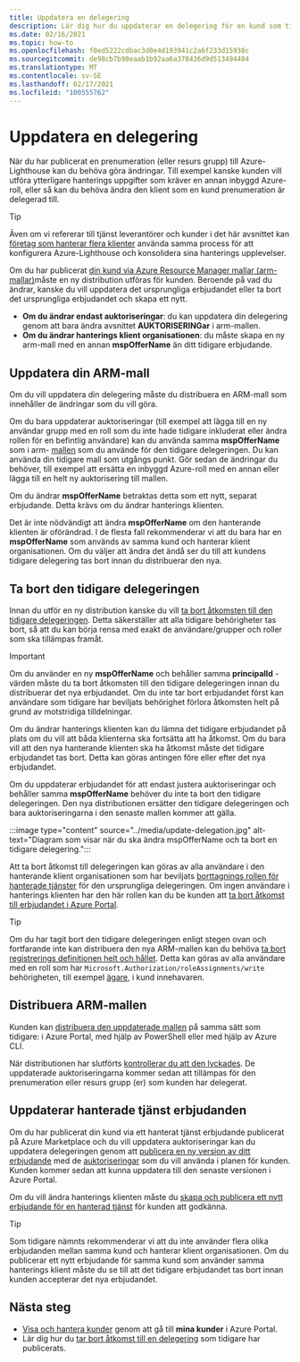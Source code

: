 ```yaml
---
title: Uppdatera en delegering
description: Lär dig hur du uppdaterar en delegering för en kund som tidigare har publicerats till Azure-Lighthouse.
ms.date: 02/16/2021
ms.topic: how-to
ms.openlocfilehash: f0ed5222cdbac3d0e4d193941c2a6f233d15938c
ms.sourcegitcommit: de98cb7b98eaab1b92aa6a378436d9d513494404
ms.translationtype: MT
ms.contentlocale: sv-SE
ms.lasthandoff: 02/17/2021
ms.locfileid: "100555762"
---
```

# <a name="update-a-delegation"></a>Uppdatera en delegering

När du har publicerat en prenumeration (eller resurs grupp) till Azure-Lighthouse kan du behöva göra ändringar. Till exempel kanske kunden vill utföra ytterligare hanterings uppgifter som kräver en annan inbyggd Azure-roll, eller så kan du behöva ändra den klient som en kund prenumeration är delegerad till.

> [!TIP]
> Även om vi refererar till tjänst leverantörer och kunder i det här avsnittet kan [företag som hanterar flera klienter](../concepts/enterprise.md) använda samma process för att konfigurera Azure-Lighthouse och konsolidera sina hanterings upplevelser.

Om du har publicerat [din kund via Azure Resource Manager mallar (arm-mallar)](onboard-customer.md)måste en ny distribution utföras för kunden. Beroende på vad du ändrar, kanske du vill uppdatera det ursprungliga erbjudandet eller ta bort det ursprungliga erbjudandet och skapa ett nytt.

- **Om du ändrar endast auktoriseringar**: du kan uppdatera din delegering genom att bara ändra avsnittet **AUKTORISERINGar** i arm-mallen.
- **Om du ändrar hanterings klient organisationen**: du måste skapa en ny arm-mall med en annan **mspOfferName** än ditt tidigare erbjudande.

## <a name="update-your-arm-template"></a>Uppdatera din ARM-mall

Om du vill uppdatera din delegering måste du distribuera en ARM-mall som innehåller de ändringar som du vill göra.

Om du bara uppdaterar auktoriseringar (till exempel att lägga till en ny användar grupp med en roll som du inte hade tidigare inkluderat eller ändra rollen för en befintlig användare) kan du använda samma **mspOfferName** som i arm- [mallen](onboard-customer.md#create-an-azure-resource-manager-template) som du använde för den tidigare delegeringen. Du kan använda din tidigare mall som utgångs punkt. Gör sedan de ändringar du behöver, till exempel att ersätta en inbyggd Azure-roll med en annan eller lägga till en helt ny auktorisering till mallen.

Om du ändrar **mspOfferName** betraktas detta som ett nytt, separat erbjudande. Detta krävs om du ändrar hanterings klienten.

Det är inte nödvändigt att ändra **mspOfferName** om den hanterande klienten är oförändrad. I de flesta fall rekommenderar vi att du bara har en **mspOfferName** som används av samma kund och hanterar klient organisationen. Om du väljer att ändra det ändå ser du till att kundens tidigare delegering tas bort innan du distribuerar den nya.

## <a name="remove-the-previous-delegation"></a>Ta bort den tidigare delegeringen

Innan du utför en ny distribution kanske du vill [ta bort åtkomsten till den tidigare delegeringen](remove-delegation.md). Detta säkerställer att alla tidigare behörigheter tas bort, så att du kan börja rensa med exakt de användare/grupper och roller som ska tillämpas framåt.

> [!IMPORTANT]
> Om du använder en ny **mspOfferName** och behåller samma **principalId** -värden måste du ta bort åtkomsten till den tidigare delegeringen innan du distribuerar det nya erbjudandet. Om du inte tar bort erbjudandet först kan användare som tidigare har beviljats behörighet förlora åtkomsten helt på grund av motstridiga tilldelningar.

Om du ändrar hanterings klienten kan du lämna det tidigare erbjudandet på plats om du vill att båda klienterna ska fortsätta att ha åtkomst. Om du bara vill att den nya hanterande klienten ska ha åtkomst måste det tidigare erbjudandet tas bort. Detta kan göras antingen före eller efter det nya erbjudandet.

Om du uppdaterar erbjudandet för att endast justera auktoriseringar och behåller samma **mspOfferName** behöver du inte ta bort den tidigare delegeringen. Den nya distributionen ersätter den tidigare delegeringen och bara auktoriseringarna i den senaste mallen kommer att gälla.

:::image type="content" source="../media/update-delegation.jpg" alt-text="Diagram som visar när du ska ändra mspOfferName och ta bort en tidigare delegering.":::

Att ta bort åtkomst till delegeringen kan göras av alla användare i den hanterande klient organisationen som har beviljats [borttagnings rollen för hanterade tjänster](../../role-based-access-control/built-in-roles.md#managed-services-registration-assignment-delete-role) för den ursprungliga delegeringen. Om ingen användare i hanterings klienten har den här rollen kan du be kunden att [ta bort åtkomst till erbjudandet i Azure Portal](view-manage-service-providers.md#add-or-remove-service-provider-offers).

> [!TIP]
> Om du har tagit bort den tidigare delegeringen enligt stegen ovan och fortfarande inte kan distribuera den nya ARM-mallen kan du behöva [ta bort registrerings definitionen helt och hållet](/powershell/module/az.managedservices/remove-azmanagedservicesdefinition). Detta kan göras av alla användare med en roll som har `Microsoft.Authorization/roleAssignments/write` behörigheten, till exempel [ägare](../../role-based-access-control/built-in-roles.md#owner), i kund innehavaren.  

## <a name="deploy-the-arm-template"></a>Distribuera ARM-mallen

Kunden kan [distribuera den uppdaterade mallen](onboard-customer.md#deploy-the-azure-resource-manager-templates) på samma sätt som tidigare: i Azure Portal, med hjälp av PowerShell eller med hjälp av Azure CLI.

När distributionen har slutförts [kontrollerar du att den lyckades](onboard-customer.md#confirm-successful-onboarding). De uppdaterade auktoriseringarna kommer sedan att tillämpas för den prenumeration eller resurs grupp (er) som kunden har delegerat.

## <a name="updating-managed-service-offers"></a>Uppdaterar hanterade tjänst erbjudanden

Om du har publicerat din kund via ett hanterat tjänst erbjudande publicerat på Azure Marketplace och du vill uppdatera auktoriseringar kan du uppdatera delegeringen genom att [publicera en ny version av ditt erbjudande](../../marketplace/partner-center-portal/update-existing-offer.md) med de [auktoriseringar](../../marketplace/plan-managed-service-offer.md) som du vill använda i planen för kunden. Kunden kommer sedan att kunna uppdatera till den senaste versionen i Azure Portal.

Om du vill ändra hanterings klienten måste du [skapa och publicera ett nytt erbjudande för en hanterad tjänst](../../marketplace/plan-managed-service-offer.md) för kunden att godkänna.

> [!TIP]
> Som tidigare nämnts rekommenderar vi att du inte använder flera olika erbjudanden mellan samma kund och hanterar klient organisationen. Om du publicerar ett nytt erbjudande för samma kund som använder samma hanterings klient måste du se till att det tidigare erbjudandet tas bort innan kunden accepterar det nya erbjudandet.

## <a name="next-steps"></a>Nästa steg

- [Visa och hantera kunder](view-manage-customers.md) genom att gå till **mina kunder** i Azure Portal.
- Lär dig hur du [tar bort åtkomst till en delegering](remove-delegation.md) som tidigare har publicerats.

